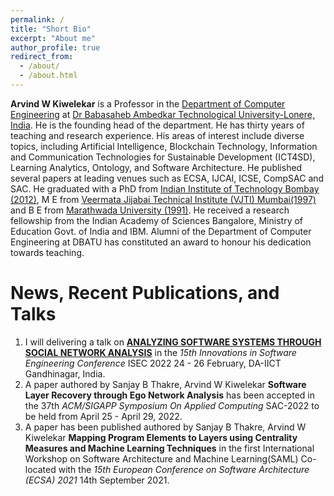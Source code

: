 ```yaml
---
permalink: /
title: "Short Bio"
excerpt: "About me"
author_profile: true
redirect_from: 
  - /about/
  - /about.html
---
```


**Arvind W Kiwelekar** is a Professor in the [Department of Computer Engineering](http://cse.dbatu.ac.in/) at [Dr Babasaheb Ambedkar Technological University-Lonere, India](https://dbatu.ac.in/). He is the founding head of the department. He has thirty years of teaching and research experience. His areas of interest include diverse topics, including Artificial Intelligence, Blockchain Technology, Information and Communication Technologies for Sustainable Development (ICT4SD), Learning Analytics, Ontology, and Software Architecture. He published several papers at leading venues such as ECSA, IJCAI, ICSE, CompSAC and SAC. He graduated with a PhD from [Indian Institute of Technology Bombay (2012)](https://www.cse.iitb.ac.in/), M E from [Veermata Jijabai Technical Institute (VJTI) Mumbai(1997)](https://vjti.ac.in/) and B E from [Marathwada University (1991)](https://www.sggs.ac.in/). He received a research fellowship from the Indian Academy of Sciences Bangalore, Ministry of Education Govt. of India and IBM. Alumni of the Department of Computer Engineering at DBATU has constituted an award to honour his dedication towards teaching.






News, Recent Publications, and Talks
======

1. I will delivering a talk on **[ANALYZING SOFTWARE SYSTEMS THROUGH SOCIAL NETWORK ANALYSIS](https://isoft.acm.org/isec2022/tech_sna)** in the *15th Innovations in Software Engineering Conference* ISEC 2022 24 - 26 February, DA-IICT Gandhinagar, India.
2. A paper  authored by Sanjay B Thakre, Arvind W Kiwelekar  **Software Layer Recovery through Ego Network Analysis** has been accepted  in the 37th *ACM/SIGAPP Symposium On Applied Computing*  SAC-2022 to be held from April 25 - April 29, 2022.
3. A paper has been published authored by Sanjay B Thakre, Arvind W Kiwelekar  **Mapping Program Elements to Layers using Centrality Measures and Machine Learning Techniques** in the   first International Workshop on Software Architecture and Machine Learning(SAML) Co-located with the *15th European Conference on Software Architecture (ECSA) 2021* 14th  September 2021.
 
